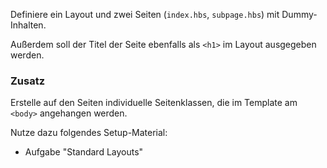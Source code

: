 Definiere ein Layout und zwei Seiten (`index.hbs`, `subpage.hbs`) mit Dummy-Inhalten.

Außerdem soll der Titel der Seite ebenfalls als `<h1>` im Layout ausgegeben werden.

### Zusatz

Erstelle auf den Seiten individuelle Seitenklassen, die im Template am `<body>` angehangen werden.

Nutze dazu folgendes Setup-Material:
* Aufgabe "Standard Layouts" 